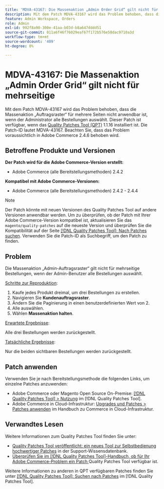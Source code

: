 ```yaml
---
title: 'MDVA-43167: Die Massenaktion „Admin Order Grid“ gilt nicht für mehrseitige'
description: Mit dem Patch MDVA-43167 wird das Problem behoben, dass die Massenaktion „Auftragsraster“ für mehrere Seiten nicht anwendbar ist, wenn der Administrator alle Bestellungen auswählt. Dieser Patch ist verfügbar, wenn das [Quality Patches Tool (QPT)](https://experienceleague.adobe.com/en/docs/commerce-operations/tools/quality-patches-tool/quality-patches-tool-to-self-serve-quality-patches) 1.1.16 installiert ist. Die Patch-ID lautet MDVA-43167. Beachten Sie, dass das Problem voraussichtlich in Adobe Commerce 2.4.6 behoben wird.
feature: Admin Workspace, Orders
role: Admin
exl-id: 992f8a90-300e-41aa-b03d-b8a647dddd51
source-git-commit: 011a6f46f76029eaf67f172b576e58dac9710a3d
workflow-type: tm+mt
source-wordcount: '409'
ht-degree: 0%

---
```


# MDVA-43167: Die Massenaktion „Admin Order Grid“ gilt nicht für mehrseitige

Mit dem Patch MDVA-43167 wird das Problem behoben, dass die Massenaktion „Auftragsraster“ für mehrere Seiten nicht anwendbar ist, wenn der Administrator alle Bestellungen auswählt. Dieser Patch ist verfügbar, wenn das [Quality Patches Tool (QPT)](https://experienceleague.adobe.com/en/docs/commerce-operations/tools/quality-patches-tool/quality-patches-tool-to-self-serve-quality-patches) 1.1.16 installiert ist. Die Patch-ID lautet MDVA-43167. Beachten Sie, dass das Problem voraussichtlich in Adobe Commerce 2.4.6 behoben wird.

## Betroffene Produkte und Versionen

**Der Patch wird für die Adobe Commerce-Version erstellt:**

* Adobe Commerce (alle Bereitstellungsmethoden) 2.4.2

**Kompatibel mit Adobe Commerce-Versionen:**

* Adobe Commerce (alle Bereitstellungsmethoden) 2.4.2 - 2.4.4

>[!NOTE]
>
>Der Patch könnte mit neuen Versionen des Quality Patches Tool auf andere Versionen anwendbar werden. Um zu überprüfen, ob der Patch mit Ihrer Adobe Commerce-Version kompatibel ist, aktualisieren Sie das `magento/quality-patches` auf die neueste Version und überprüfen Sie die Kompatibilität auf der Seite [[!DNL Quality Patches Tool]: Nach Patches suchen](https://experienceleague.adobe.com/en/docs/commerce-operations/tools/quality-patches-tool/quality-patches-tool-to-self-serve-quality-patches). Verwenden Sie die Patch-ID als Suchbegriff, um den Patch zu finden.

## Problem

Die Massenaktion „Admin-Auftragsraster“ gilt nicht für mehrseitige Bestellungen, wenn der Admin-Benutzer alle Bestellungen auswählt.

<u>Schritte zur Reproduktion</u>:

1. Kaufe jedes Produkt dreimal, um drei Bestellungen zu erstellen.
1. Navigieren Sie **Kundenauftragsraster**.
1. Ändern Sie die Paginierung in einen benutzerdefinierten Wert von 2.
1. Alle auswählen.
1. Wählen **Massenaktion halten**.

<u>Erwartete Ergebnisse</u>:

Alle drei Bestellungen werden zurückgestellt.

<u>Tatsächliche Ergebnisse</u>:

Nur die beiden sichtbaren Bestellungen werden zurückgestellt.

## Patch anwenden

Verwenden Sie je nach Bereitstellungsmethode die folgenden Links, um einzelne Patches anzuwenden:

* Adobe Commerce oder Magento Open Source On-Premise: [[!DNL Quality Patches Tool] > Nutzung](/help/tools/quality-patches-tool/usage.md) im [!DNL Quality Patches Tool].
* Adobe Commerce in Cloud-Infrastruktur: [Upgrades und Patches > Patches anwenden](https://experienceleague.adobe.com/docs/commerce-cloud-service/user-guide/develop/upgrade/apply-patches.html) im Handbuch zu Commerce in Cloud-Infrastruktur.

## Verwandtes Lesen

Weitere Informationen zum Quality Patches Tool finden Sie unter:

* [Quality Patches Tool veröffentlicht: ein neues Tool zur Selbstbedienung hochwertiger Patches](https://experienceleague.adobe.com/en/docs/commerce-operations/tools/quality-patches-tool/quality-patches-tool-to-self-serve-quality-patches) in der Support-Wissensdatenbank.
* [Überprüfen Sie im [!DNL Quality Patches Tool]-Handbuch, ob für Ihr Adobe Commerce-Problem ein Patch ](/help/tools/quality-patches-tool/patches-available-in-qpt/check-patch-for-magento-issue-with-magento-quality-patches.md) Quality Patches Tool verfügbar ist.

Weitere Informationen zu anderen in QPT verfügbaren Patches finden Sie unter [[!DNL Quality Patches Tool]: Suchen nach Patches](https://experienceleague.adobe.com/tools/commerce-quality-patches/index.html) im [!DNL Quality Patches Tool].
